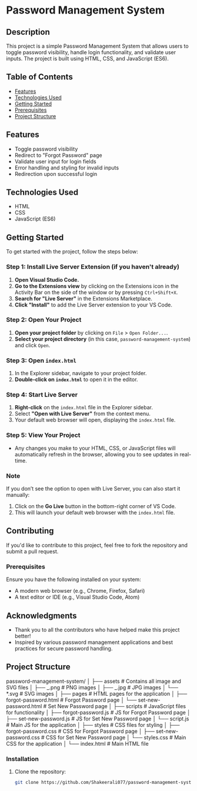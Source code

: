 # Password Management System

## Description

This project is a simple Password Management System that allows users to toggle password visibility, handle login functionality, and validate user inputs. The project is built using HTML, CSS, and JavaScript (ES6).

## Table of Contents

- [Features](#features)
- [Technologies Used](#technologies-used)
- [Getting Started](#getting-started)
- [Prerequisites](#prerequisites)
- [Project Structure](#project-structure)

## Features

- Toggle password visibility
- Redirect to "Forgot Password" page
- Validate user input for login fields
- Error handling and styling for invalid inputs
- Redirection upon successful login

## Technologies Used

- HTML
- CSS
- JavaScript (ES6)

## Getting Started

To get started with the project, follow the steps below:

### Step 1: Install Live Server Extension (if you haven't already)

1. **Open Visual Studio Code.**
2. **Go to the Extensions view** by clicking on the Extensions icon in the Activity Bar on the side of the window or by pressing `Ctrl+Shift+X`.
3. **Search for "Live Server"** in the Extensions Marketplace.
4. **Click "Install"** to add the Live Server extension to your VS Code.

### Step 2: Open Your Project

1. **Open your project folder** by clicking on `File` > `Open Folder...`.
2. **Select your project directory** (in this case, `password-management-system`) and click `Open`.

### Step 3: Open `index.html`

1. In the Explorer sidebar, navigate to your project folder.
2. **Double-click on `index.html`** to open it in the editor.

### Step 4: Start Live Server

1. **Right-click** on the `index.html` file in the Explorer sidebar.
2. Select **"Open with Live Server"** from the context menu.
3. Your default web browser will open, displaying the `index.html` file.

### Step 5: View Your Project

- Any changes you make to your HTML, CSS, or JavaScript files will automatically refresh in the browser, allowing you to see updates in real-time.

### Note

If you don’t see the option to open with Live Server, you can also start it manually:

1. Click on the **Go Live** button in the bottom-right corner of VS Code.
2. This will launch your default web browser with the `index.html` file.

## Contributing

If you'd like to contribute to this project, feel free to fork the repository and submit a pull request.

### Prerequisites

Ensure you have the following installed on your system:

- A modern web browser (e.g., Chrome, Firefox, Safari)
- A text editor or IDE (e.g., Visual Studio Code, Atom)

## Acknowledgments

- Thank you to all the contributors who have helped make this project better!
- Inspired by various password management applications and best practices for secure password handling.

## Project Structure

password-management-system/
│
├── assets # Contains all image and SVG files
│ ├── _.png # PNG images
│ ├── _.jpg # JPG images
│ └── \*.svg # SVG images
│
├── pages # HTML pages for the application
│ ├── forgot-password.html # Forgot Password page
│ └── set-new-password.html # Set New Password page
│
├── scripts # JavaScript files for functionality
│ ├── forgot-password.js # JS for Forgot Password page
│ ├── set-new-password.js # JS for Set New Password page
│ └── script.js # Main JS for the application
│
├── styles # CSS files for styling
│ ├── forgot-password.css # CSS for Forgot Password page
│ ├── set-new-password.css # CSS for Set New Password page
│ └── styles.css # Main CSS for the application
│
└── index.html # Main HTML file

### Installation

1. Clone the repository:

   ```bash
   git clone https://github.com/Shakeerali077/password-management-system.git
   ```
